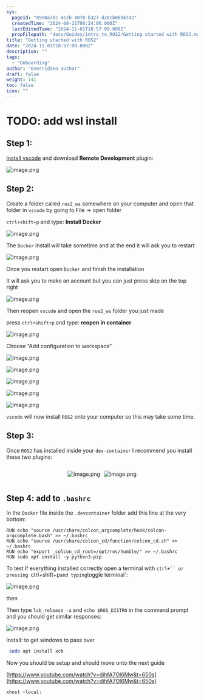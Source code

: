```yaml
---
sys:
  pageId: "89e0a78c-4e2b-4070-b327-d28cb0694742"
  createdTime: "2024-08-21T00:24:00.000Z"
  lastEditedTime: "2024-11-01T18:57:00.000Z"
  propFilepath: "docs/Guides/intro_to_ROS2/Getting started with ROS2.md"
title: "Getting started with ROS2"
date: "2024-11-01T18:57:00.000Z"
description: ""
tags:
  - "Onboarding"
author: "Overridden author"
draft: false
weight: 141
toc: false
icon: ""
---
```


# TODO: add wsl install

## Step 1:

[Install vscode](https://code.visualstudio.com/download) and download **Remote Development** plugin:

![image.png](https://prod-files-secure.s3.us-west-2.amazonaws.com/d518164a-d88e-44d1-a4ee-3adb3bd8bce0/efb52993-1881-4a40-b95e-6f020334f022/image.png?X-Amz-Algorithm=AWS4-HMAC-SHA256&X-Amz-Content-Sha256=UNSIGNED-PAYLOAD&X-Amz-Credential=ASIAZI2LB466V4YWSBPF%2F20250503%2Fus-west-2%2Fs3%2Faws4_request&X-Amz-Date=20250503T121338Z&X-Amz-Expires=3600&X-Amz-Security-Token=IQoJb3JpZ2luX2VjEFMaCXVzLXdlc3QtMiJGMEQCIG%2B%2BhVIt3ntI9AbH7Se7yIQCuYZpBvvfxnImCKfujp81AiAozxLdns%2F7E004TRnm8iQKANdl9BMeoPhd%2BT3kh9NMJiqIBAjs%2F%2F%2F%2F%2F%2F%2F%2F%2F%2F8BEAAaDDYzNzQyMzE4MzgwNSIMShAvUFdJmFZoopygKtwDOLKPecAykpr1n8QY0xW%2B1gA7yNdN0SmQGvJCBioi1F9DHafOVC%2B7cQyyfEJb1zFL3AGbROkvONsqW7%2BdDThJDBgKOMn%2FBmSgFHL0fdLVMTlbzCPVB2pAO4%2Ffz1GQXLfAP0SGyAMSKssSnycdtjMNcgIIYWvrw9XjhrGTj7btTbHTRSWyxDXWch1eQDA%2BbqM490tbR8KYAhdCi3Ty%2BLYkZd5Yr5g%2F62xo8x6f%2F3cCvztolQWo6yIO%2BrQADGG8uL6rEoVvEcQtud60zyFkg83pmD2mQ672W5B34Ihu2QympEcaOYNjpXFVaCw4xDiD0T0UdQyCxkTb7dd4ym3t5ILjRbBBBRQnVUB5%2B13w7Q1Hm2%2B6MT6Q1M2fJ0WgZ6rAHAZHNaeUV1ETAQOUYt8eUy3usNr9RntwPvlnPf83fLJLa2iXtQH9cCKsTfRDS3RlznNhrcZMpsU%2FL6gggfFMey4wBeFgUkB3QFx1%2BtsdlPnTX%2BYFjIylzIFxDivll95NiZk%2BUbH73r92ldBdNEy%2FdsOJAyn4Wzy1XWGgE7tfZIvGwhBeKgvKL69b5xLI%2FA3jtGLs2HK4S5Nm2pmiTBfSxdJpWy%2BOPhR7b7eC%2FLOV1teXL7usMUE6QxAbrBvh1Vww597XwAY6pgE1%2BOHthxiZb7iRhdIQ%2FyG6v%2Bg3PXjrV1Xb0jf5iNI7u3HgVsTKZ%2FgSqhwcRBHj%2B%2BOAQFKjCZnBP1X%2FLWXMWE0GF61kBsuTvh7V%2F%2F9DuV8f%2FKqQ7P1SLeq%2BnygLdldDKTBm%2FOYar9EwIPo9suRxR73sYXrAV2OI0G2yIMBUA2Iz8%2FbOyOglgBXjnLc76ihUcy%2FhYGOvZRk2wd94JgugoYIZOHKxcUhZ&X-Amz-Signature=eddb7c0cd406eee7cb87f62ee162055edd6d31c37f303f5c787da3dc572389fe&X-Amz-SignedHeaders=host&x-id=GetObject)

## Step 2:

Create a folder called `ros2_ws` somewhere on your computer and open that folder in `vscode` by going to File → open folder 

`ctrl+shift+p` and type: **Install Docker**

![image.png](https://prod-files-secure.s3.us-west-2.amazonaws.com/d518164a-d88e-44d1-a4ee-3adb3bd8bce0/2269dc0e-1cd5-47ff-bceb-c04ad9b2eab0/image.png?X-Amz-Algorithm=AWS4-HMAC-SHA256&X-Amz-Content-Sha256=UNSIGNED-PAYLOAD&X-Amz-Credential=ASIAZI2LB466V4YWSBPF%2F20250503%2Fus-west-2%2Fs3%2Faws4_request&X-Amz-Date=20250503T121338Z&X-Amz-Expires=3600&X-Amz-Security-Token=IQoJb3JpZ2luX2VjEFMaCXVzLXdlc3QtMiJGMEQCIG%2B%2BhVIt3ntI9AbH7Se7yIQCuYZpBvvfxnImCKfujp81AiAozxLdns%2F7E004TRnm8iQKANdl9BMeoPhd%2BT3kh9NMJiqIBAjs%2F%2F%2F%2F%2F%2F%2F%2F%2F%2F8BEAAaDDYzNzQyMzE4MzgwNSIMShAvUFdJmFZoopygKtwDOLKPecAykpr1n8QY0xW%2B1gA7yNdN0SmQGvJCBioi1F9DHafOVC%2B7cQyyfEJb1zFL3AGbROkvONsqW7%2BdDThJDBgKOMn%2FBmSgFHL0fdLVMTlbzCPVB2pAO4%2Ffz1GQXLfAP0SGyAMSKssSnycdtjMNcgIIYWvrw9XjhrGTj7btTbHTRSWyxDXWch1eQDA%2BbqM490tbR8KYAhdCi3Ty%2BLYkZd5Yr5g%2F62xo8x6f%2F3cCvztolQWo6yIO%2BrQADGG8uL6rEoVvEcQtud60zyFkg83pmD2mQ672W5B34Ihu2QympEcaOYNjpXFVaCw4xDiD0T0UdQyCxkTb7dd4ym3t5ILjRbBBBRQnVUB5%2B13w7Q1Hm2%2B6MT6Q1M2fJ0WgZ6rAHAZHNaeUV1ETAQOUYt8eUy3usNr9RntwPvlnPf83fLJLa2iXtQH9cCKsTfRDS3RlznNhrcZMpsU%2FL6gggfFMey4wBeFgUkB3QFx1%2BtsdlPnTX%2BYFjIylzIFxDivll95NiZk%2BUbH73r92ldBdNEy%2FdsOJAyn4Wzy1XWGgE7tfZIvGwhBeKgvKL69b5xLI%2FA3jtGLs2HK4S5Nm2pmiTBfSxdJpWy%2BOPhR7b7eC%2FLOV1teXL7usMUE6QxAbrBvh1Vww597XwAY6pgE1%2BOHthxiZb7iRhdIQ%2FyG6v%2Bg3PXjrV1Xb0jf5iNI7u3HgVsTKZ%2FgSqhwcRBHj%2B%2BOAQFKjCZnBP1X%2FLWXMWE0GF61kBsuTvh7V%2F%2F9DuV8f%2FKqQ7P1SLeq%2BnygLdldDKTBm%2FOYar9EwIPo9suRxR73sYXrAV2OI0G2yIMBUA2Iz8%2FbOyOglgBXjnLc76ihUcy%2FhYGOvZRk2wd94JgugoYIZOHKxcUhZ&X-Amz-Signature=3301eb92a93f4a0529ae1edf23c1fb515dcfb2a991e923992782c35d942228d4&X-Amz-SignedHeaders=host&x-id=GetObject)

The `Docker` install will take sometime and at the end it will ask you to restart

![image.png](https://prod-files-secure.s3.us-west-2.amazonaws.com/d518164a-d88e-44d1-a4ee-3adb3bd8bce0/ed233f78-be33-4b1f-b89c-9c346c0e961e/image.png?X-Amz-Algorithm=AWS4-HMAC-SHA256&X-Amz-Content-Sha256=UNSIGNED-PAYLOAD&X-Amz-Credential=ASIAZI2LB466V4YWSBPF%2F20250503%2Fus-west-2%2Fs3%2Faws4_request&X-Amz-Date=20250503T121338Z&X-Amz-Expires=3600&X-Amz-Security-Token=IQoJb3JpZ2luX2VjEFMaCXVzLXdlc3QtMiJGMEQCIG%2B%2BhVIt3ntI9AbH7Se7yIQCuYZpBvvfxnImCKfujp81AiAozxLdns%2F7E004TRnm8iQKANdl9BMeoPhd%2BT3kh9NMJiqIBAjs%2F%2F%2F%2F%2F%2F%2F%2F%2F%2F8BEAAaDDYzNzQyMzE4MzgwNSIMShAvUFdJmFZoopygKtwDOLKPecAykpr1n8QY0xW%2B1gA7yNdN0SmQGvJCBioi1F9DHafOVC%2B7cQyyfEJb1zFL3AGbROkvONsqW7%2BdDThJDBgKOMn%2FBmSgFHL0fdLVMTlbzCPVB2pAO4%2Ffz1GQXLfAP0SGyAMSKssSnycdtjMNcgIIYWvrw9XjhrGTj7btTbHTRSWyxDXWch1eQDA%2BbqM490tbR8KYAhdCi3Ty%2BLYkZd5Yr5g%2F62xo8x6f%2F3cCvztolQWo6yIO%2BrQADGG8uL6rEoVvEcQtud60zyFkg83pmD2mQ672W5B34Ihu2QympEcaOYNjpXFVaCw4xDiD0T0UdQyCxkTb7dd4ym3t5ILjRbBBBRQnVUB5%2B13w7Q1Hm2%2B6MT6Q1M2fJ0WgZ6rAHAZHNaeUV1ETAQOUYt8eUy3usNr9RntwPvlnPf83fLJLa2iXtQH9cCKsTfRDS3RlznNhrcZMpsU%2FL6gggfFMey4wBeFgUkB3QFx1%2BtsdlPnTX%2BYFjIylzIFxDivll95NiZk%2BUbH73r92ldBdNEy%2FdsOJAyn4Wzy1XWGgE7tfZIvGwhBeKgvKL69b5xLI%2FA3jtGLs2HK4S5Nm2pmiTBfSxdJpWy%2BOPhR7b7eC%2FLOV1teXL7usMUE6QxAbrBvh1Vww597XwAY6pgE1%2BOHthxiZb7iRhdIQ%2FyG6v%2Bg3PXjrV1Xb0jf5iNI7u3HgVsTKZ%2FgSqhwcRBHj%2B%2BOAQFKjCZnBP1X%2FLWXMWE0GF61kBsuTvh7V%2F%2F9DuV8f%2FKqQ7P1SLeq%2BnygLdldDKTBm%2FOYar9EwIPo9suRxR73sYXrAV2OI0G2yIMBUA2Iz8%2FbOyOglgBXjnLc76ihUcy%2FhYGOvZRk2wd94JgugoYIZOHKxcUhZ&X-Amz-Signature=15e245a0f66499818a919044bd6fa3a16404e6fc88445ddfbd871614b2659332&X-Amz-SignedHeaders=host&x-id=GetObject)

Once you restart open `Docker` and finish the installation

It will ask you to make an account but you can just press skip on the top right

![image.png](https://prod-files-secure.s3.us-west-2.amazonaws.com/d518164a-d88e-44d1-a4ee-3adb3bd8bce0/21010ad9-1659-4fd9-9f59-9932a09b2a3d/image.png?X-Amz-Algorithm=AWS4-HMAC-SHA256&X-Amz-Content-Sha256=UNSIGNED-PAYLOAD&X-Amz-Credential=ASIAZI2LB466V4YWSBPF%2F20250503%2Fus-west-2%2Fs3%2Faws4_request&X-Amz-Date=20250503T121338Z&X-Amz-Expires=3600&X-Amz-Security-Token=IQoJb3JpZ2luX2VjEFMaCXVzLXdlc3QtMiJGMEQCIG%2B%2BhVIt3ntI9AbH7Se7yIQCuYZpBvvfxnImCKfujp81AiAozxLdns%2F7E004TRnm8iQKANdl9BMeoPhd%2BT3kh9NMJiqIBAjs%2F%2F%2F%2F%2F%2F%2F%2F%2F%2F8BEAAaDDYzNzQyMzE4MzgwNSIMShAvUFdJmFZoopygKtwDOLKPecAykpr1n8QY0xW%2B1gA7yNdN0SmQGvJCBioi1F9DHafOVC%2B7cQyyfEJb1zFL3AGbROkvONsqW7%2BdDThJDBgKOMn%2FBmSgFHL0fdLVMTlbzCPVB2pAO4%2Ffz1GQXLfAP0SGyAMSKssSnycdtjMNcgIIYWvrw9XjhrGTj7btTbHTRSWyxDXWch1eQDA%2BbqM490tbR8KYAhdCi3Ty%2BLYkZd5Yr5g%2F62xo8x6f%2F3cCvztolQWo6yIO%2BrQADGG8uL6rEoVvEcQtud60zyFkg83pmD2mQ672W5B34Ihu2QympEcaOYNjpXFVaCw4xDiD0T0UdQyCxkTb7dd4ym3t5ILjRbBBBRQnVUB5%2B13w7Q1Hm2%2B6MT6Q1M2fJ0WgZ6rAHAZHNaeUV1ETAQOUYt8eUy3usNr9RntwPvlnPf83fLJLa2iXtQH9cCKsTfRDS3RlznNhrcZMpsU%2FL6gggfFMey4wBeFgUkB3QFx1%2BtsdlPnTX%2BYFjIylzIFxDivll95NiZk%2BUbH73r92ldBdNEy%2FdsOJAyn4Wzy1XWGgE7tfZIvGwhBeKgvKL69b5xLI%2FA3jtGLs2HK4S5Nm2pmiTBfSxdJpWy%2BOPhR7b7eC%2FLOV1teXL7usMUE6QxAbrBvh1Vww597XwAY6pgE1%2BOHthxiZb7iRhdIQ%2FyG6v%2Bg3PXjrV1Xb0jf5iNI7u3HgVsTKZ%2FgSqhwcRBHj%2B%2BOAQFKjCZnBP1X%2FLWXMWE0GF61kBsuTvh7V%2F%2F9DuV8f%2FKqQ7P1SLeq%2BnygLdldDKTBm%2FOYar9EwIPo9suRxR73sYXrAV2OI0G2yIMBUA2Iz8%2FbOyOglgBXjnLc76ihUcy%2FhYGOvZRk2wd94JgugoYIZOHKxcUhZ&X-Amz-Signature=51f87e63e10791455da881a5d9d36c777655c3a9ceef6d4721114d9e75a6ea1f&X-Amz-SignedHeaders=host&x-id=GetObject)

Then reopen `vscode` and open the `ros2_ws` folder you just made

press `ctrl+shift+p` and type: **reopen in container**

![image.png](https://prod-files-secure.s3.us-west-2.amazonaws.com/d518164a-d88e-44d1-a4ee-3adb3bd8bce0/4e93b8c2-41ad-488c-8095-c74205196118/image.png?X-Amz-Algorithm=AWS4-HMAC-SHA256&X-Amz-Content-Sha256=UNSIGNED-PAYLOAD&X-Amz-Credential=ASIAZI2LB466V4YWSBPF%2F20250503%2Fus-west-2%2Fs3%2Faws4_request&X-Amz-Date=20250503T121338Z&X-Amz-Expires=3600&X-Amz-Security-Token=IQoJb3JpZ2luX2VjEFMaCXVzLXdlc3QtMiJGMEQCIG%2B%2BhVIt3ntI9AbH7Se7yIQCuYZpBvvfxnImCKfujp81AiAozxLdns%2F7E004TRnm8iQKANdl9BMeoPhd%2BT3kh9NMJiqIBAjs%2F%2F%2F%2F%2F%2F%2F%2F%2F%2F8BEAAaDDYzNzQyMzE4MzgwNSIMShAvUFdJmFZoopygKtwDOLKPecAykpr1n8QY0xW%2B1gA7yNdN0SmQGvJCBioi1F9DHafOVC%2B7cQyyfEJb1zFL3AGbROkvONsqW7%2BdDThJDBgKOMn%2FBmSgFHL0fdLVMTlbzCPVB2pAO4%2Ffz1GQXLfAP0SGyAMSKssSnycdtjMNcgIIYWvrw9XjhrGTj7btTbHTRSWyxDXWch1eQDA%2BbqM490tbR8KYAhdCi3Ty%2BLYkZd5Yr5g%2F62xo8x6f%2F3cCvztolQWo6yIO%2BrQADGG8uL6rEoVvEcQtud60zyFkg83pmD2mQ672W5B34Ihu2QympEcaOYNjpXFVaCw4xDiD0T0UdQyCxkTb7dd4ym3t5ILjRbBBBRQnVUB5%2B13w7Q1Hm2%2B6MT6Q1M2fJ0WgZ6rAHAZHNaeUV1ETAQOUYt8eUy3usNr9RntwPvlnPf83fLJLa2iXtQH9cCKsTfRDS3RlznNhrcZMpsU%2FL6gggfFMey4wBeFgUkB3QFx1%2BtsdlPnTX%2BYFjIylzIFxDivll95NiZk%2BUbH73r92ldBdNEy%2FdsOJAyn4Wzy1XWGgE7tfZIvGwhBeKgvKL69b5xLI%2FA3jtGLs2HK4S5Nm2pmiTBfSxdJpWy%2BOPhR7b7eC%2FLOV1teXL7usMUE6QxAbrBvh1Vww597XwAY6pgE1%2BOHthxiZb7iRhdIQ%2FyG6v%2Bg3PXjrV1Xb0jf5iNI7u3HgVsTKZ%2FgSqhwcRBHj%2B%2BOAQFKjCZnBP1X%2FLWXMWE0GF61kBsuTvh7V%2F%2F9DuV8f%2FKqQ7P1SLeq%2BnygLdldDKTBm%2FOYar9EwIPo9suRxR73sYXrAV2OI0G2yIMBUA2Iz8%2FbOyOglgBXjnLc76ihUcy%2FhYGOvZRk2wd94JgugoYIZOHKxcUhZ&X-Amz-Signature=0906915faca0b55180c0626b32d6ec0bbb5b39c84c430d1443256ccac4019627&X-Amz-SignedHeaders=host&x-id=GetObject)

Choose “Add configuration to workspace”

![image.png](https://prod-files-secure.s3.us-west-2.amazonaws.com/d518164a-d88e-44d1-a4ee-3adb3bd8bce0/9560b282-5060-4989-ba37-97e7b2c22476/image.png?X-Amz-Algorithm=AWS4-HMAC-SHA256&X-Amz-Content-Sha256=UNSIGNED-PAYLOAD&X-Amz-Credential=ASIAZI2LB466V4YWSBPF%2F20250503%2Fus-west-2%2Fs3%2Faws4_request&X-Amz-Date=20250503T121338Z&X-Amz-Expires=3600&X-Amz-Security-Token=IQoJb3JpZ2luX2VjEFMaCXVzLXdlc3QtMiJGMEQCIG%2B%2BhVIt3ntI9AbH7Se7yIQCuYZpBvvfxnImCKfujp81AiAozxLdns%2F7E004TRnm8iQKANdl9BMeoPhd%2BT3kh9NMJiqIBAjs%2F%2F%2F%2F%2F%2F%2F%2F%2F%2F8BEAAaDDYzNzQyMzE4MzgwNSIMShAvUFdJmFZoopygKtwDOLKPecAykpr1n8QY0xW%2B1gA7yNdN0SmQGvJCBioi1F9DHafOVC%2B7cQyyfEJb1zFL3AGbROkvONsqW7%2BdDThJDBgKOMn%2FBmSgFHL0fdLVMTlbzCPVB2pAO4%2Ffz1GQXLfAP0SGyAMSKssSnycdtjMNcgIIYWvrw9XjhrGTj7btTbHTRSWyxDXWch1eQDA%2BbqM490tbR8KYAhdCi3Ty%2BLYkZd5Yr5g%2F62xo8x6f%2F3cCvztolQWo6yIO%2BrQADGG8uL6rEoVvEcQtud60zyFkg83pmD2mQ672W5B34Ihu2QympEcaOYNjpXFVaCw4xDiD0T0UdQyCxkTb7dd4ym3t5ILjRbBBBRQnVUB5%2B13w7Q1Hm2%2B6MT6Q1M2fJ0WgZ6rAHAZHNaeUV1ETAQOUYt8eUy3usNr9RntwPvlnPf83fLJLa2iXtQH9cCKsTfRDS3RlznNhrcZMpsU%2FL6gggfFMey4wBeFgUkB3QFx1%2BtsdlPnTX%2BYFjIylzIFxDivll95NiZk%2BUbH73r92ldBdNEy%2FdsOJAyn4Wzy1XWGgE7tfZIvGwhBeKgvKL69b5xLI%2FA3jtGLs2HK4S5Nm2pmiTBfSxdJpWy%2BOPhR7b7eC%2FLOV1teXL7usMUE6QxAbrBvh1Vww597XwAY6pgE1%2BOHthxiZb7iRhdIQ%2FyG6v%2Bg3PXjrV1Xb0jf5iNI7u3HgVsTKZ%2FgSqhwcRBHj%2B%2BOAQFKjCZnBP1X%2FLWXMWE0GF61kBsuTvh7V%2F%2F9DuV8f%2FKqQ7P1SLeq%2BnygLdldDKTBm%2FOYar9EwIPo9suRxR73sYXrAV2OI0G2yIMBUA2Iz8%2FbOyOglgBXjnLc76ihUcy%2FhYGOvZRk2wd94JgugoYIZOHKxcUhZ&X-Amz-Signature=f41ee494868a49fce11a43be86198cb002cc148535251dd43f05a6f53b0b9c02&X-Amz-SignedHeaders=host&x-id=GetObject)

![image.png](https://prod-files-secure.s3.us-west-2.amazonaws.com/d518164a-d88e-44d1-a4ee-3adb3bd8bce0/2ee63f81-886b-48e8-a553-dc6e5eac99e4/image.png?X-Amz-Algorithm=AWS4-HMAC-SHA256&X-Amz-Content-Sha256=UNSIGNED-PAYLOAD&X-Amz-Credential=ASIAZI2LB466V4YWSBPF%2F20250503%2Fus-west-2%2Fs3%2Faws4_request&X-Amz-Date=20250503T121338Z&X-Amz-Expires=3600&X-Amz-Security-Token=IQoJb3JpZ2luX2VjEFMaCXVzLXdlc3QtMiJGMEQCIG%2B%2BhVIt3ntI9AbH7Se7yIQCuYZpBvvfxnImCKfujp81AiAozxLdns%2F7E004TRnm8iQKANdl9BMeoPhd%2BT3kh9NMJiqIBAjs%2F%2F%2F%2F%2F%2F%2F%2F%2F%2F8BEAAaDDYzNzQyMzE4MzgwNSIMShAvUFdJmFZoopygKtwDOLKPecAykpr1n8QY0xW%2B1gA7yNdN0SmQGvJCBioi1F9DHafOVC%2B7cQyyfEJb1zFL3AGbROkvONsqW7%2BdDThJDBgKOMn%2FBmSgFHL0fdLVMTlbzCPVB2pAO4%2Ffz1GQXLfAP0SGyAMSKssSnycdtjMNcgIIYWvrw9XjhrGTj7btTbHTRSWyxDXWch1eQDA%2BbqM490tbR8KYAhdCi3Ty%2BLYkZd5Yr5g%2F62xo8x6f%2F3cCvztolQWo6yIO%2BrQADGG8uL6rEoVvEcQtud60zyFkg83pmD2mQ672W5B34Ihu2QympEcaOYNjpXFVaCw4xDiD0T0UdQyCxkTb7dd4ym3t5ILjRbBBBRQnVUB5%2B13w7Q1Hm2%2B6MT6Q1M2fJ0WgZ6rAHAZHNaeUV1ETAQOUYt8eUy3usNr9RntwPvlnPf83fLJLa2iXtQH9cCKsTfRDS3RlznNhrcZMpsU%2FL6gggfFMey4wBeFgUkB3QFx1%2BtsdlPnTX%2BYFjIylzIFxDivll95NiZk%2BUbH73r92ldBdNEy%2FdsOJAyn4Wzy1XWGgE7tfZIvGwhBeKgvKL69b5xLI%2FA3jtGLs2HK4S5Nm2pmiTBfSxdJpWy%2BOPhR7b7eC%2FLOV1teXL7usMUE6QxAbrBvh1Vww597XwAY6pgE1%2BOHthxiZb7iRhdIQ%2FyG6v%2Bg3PXjrV1Xb0jf5iNI7u3HgVsTKZ%2FgSqhwcRBHj%2B%2BOAQFKjCZnBP1X%2FLWXMWE0GF61kBsuTvh7V%2F%2F9DuV8f%2FKqQ7P1SLeq%2BnygLdldDKTBm%2FOYar9EwIPo9suRxR73sYXrAV2OI0G2yIMBUA2Iz8%2FbOyOglgBXjnLc76ihUcy%2FhYGOvZRk2wd94JgugoYIZOHKxcUhZ&X-Amz-Signature=c5ddfc8457878bdf24f201f2536f737fdd594753130a50be63e964344ee0b019&X-Amz-SignedHeaders=host&x-id=GetObject)

![image.png](https://prod-files-secure.s3.us-west-2.amazonaws.com/d518164a-d88e-44d1-a4ee-3adb3bd8bce0/ae1580b2-b048-407e-aed9-b584224a7a04/image.png?X-Amz-Algorithm=AWS4-HMAC-SHA256&X-Amz-Content-Sha256=UNSIGNED-PAYLOAD&X-Amz-Credential=ASIAZI2LB466V4YWSBPF%2F20250503%2Fus-west-2%2Fs3%2Faws4_request&X-Amz-Date=20250503T121338Z&X-Amz-Expires=3600&X-Amz-Security-Token=IQoJb3JpZ2luX2VjEFMaCXVzLXdlc3QtMiJGMEQCIG%2B%2BhVIt3ntI9AbH7Se7yIQCuYZpBvvfxnImCKfujp81AiAozxLdns%2F7E004TRnm8iQKANdl9BMeoPhd%2BT3kh9NMJiqIBAjs%2F%2F%2F%2F%2F%2F%2F%2F%2F%2F8BEAAaDDYzNzQyMzE4MzgwNSIMShAvUFdJmFZoopygKtwDOLKPecAykpr1n8QY0xW%2B1gA7yNdN0SmQGvJCBioi1F9DHafOVC%2B7cQyyfEJb1zFL3AGbROkvONsqW7%2BdDThJDBgKOMn%2FBmSgFHL0fdLVMTlbzCPVB2pAO4%2Ffz1GQXLfAP0SGyAMSKssSnycdtjMNcgIIYWvrw9XjhrGTj7btTbHTRSWyxDXWch1eQDA%2BbqM490tbR8KYAhdCi3Ty%2BLYkZd5Yr5g%2F62xo8x6f%2F3cCvztolQWo6yIO%2BrQADGG8uL6rEoVvEcQtud60zyFkg83pmD2mQ672W5B34Ihu2QympEcaOYNjpXFVaCw4xDiD0T0UdQyCxkTb7dd4ym3t5ILjRbBBBRQnVUB5%2B13w7Q1Hm2%2B6MT6Q1M2fJ0WgZ6rAHAZHNaeUV1ETAQOUYt8eUy3usNr9RntwPvlnPf83fLJLa2iXtQH9cCKsTfRDS3RlznNhrcZMpsU%2FL6gggfFMey4wBeFgUkB3QFx1%2BtsdlPnTX%2BYFjIylzIFxDivll95NiZk%2BUbH73r92ldBdNEy%2FdsOJAyn4Wzy1XWGgE7tfZIvGwhBeKgvKL69b5xLI%2FA3jtGLs2HK4S5Nm2pmiTBfSxdJpWy%2BOPhR7b7eC%2FLOV1teXL7usMUE6QxAbrBvh1Vww597XwAY6pgE1%2BOHthxiZb7iRhdIQ%2FyG6v%2Bg3PXjrV1Xb0jf5iNI7u3HgVsTKZ%2FgSqhwcRBHj%2B%2BOAQFKjCZnBP1X%2FLWXMWE0GF61kBsuTvh7V%2F%2F9DuV8f%2FKqQ7P1SLeq%2BnygLdldDKTBm%2FOYar9EwIPo9suRxR73sYXrAV2OI0G2yIMBUA2Iz8%2FbOyOglgBXjnLc76ihUcy%2FhYGOvZRk2wd94JgugoYIZOHKxcUhZ&X-Amz-Signature=38bd1b36d482239c6fca0c09b68372baa4241726ce135c7002bafdfe1292c714&X-Amz-SignedHeaders=host&x-id=GetObject)

![image.png](https://prod-files-secure.s3.us-west-2.amazonaws.com/d518164a-d88e-44d1-a4ee-3adb3bd8bce0/53255b28-f75e-430f-b9e3-c0ac8577e42b/image.png?X-Amz-Algorithm=AWS4-HMAC-SHA256&X-Amz-Content-Sha256=UNSIGNED-PAYLOAD&X-Amz-Credential=ASIAZI2LB466V4YWSBPF%2F20250503%2Fus-west-2%2Fs3%2Faws4_request&X-Amz-Date=20250503T121338Z&X-Amz-Expires=3600&X-Amz-Security-Token=IQoJb3JpZ2luX2VjEFMaCXVzLXdlc3QtMiJGMEQCIG%2B%2BhVIt3ntI9AbH7Se7yIQCuYZpBvvfxnImCKfujp81AiAozxLdns%2F7E004TRnm8iQKANdl9BMeoPhd%2BT3kh9NMJiqIBAjs%2F%2F%2F%2F%2F%2F%2F%2F%2F%2F8BEAAaDDYzNzQyMzE4MzgwNSIMShAvUFdJmFZoopygKtwDOLKPecAykpr1n8QY0xW%2B1gA7yNdN0SmQGvJCBioi1F9DHafOVC%2B7cQyyfEJb1zFL3AGbROkvONsqW7%2BdDThJDBgKOMn%2FBmSgFHL0fdLVMTlbzCPVB2pAO4%2Ffz1GQXLfAP0SGyAMSKssSnycdtjMNcgIIYWvrw9XjhrGTj7btTbHTRSWyxDXWch1eQDA%2BbqM490tbR8KYAhdCi3Ty%2BLYkZd5Yr5g%2F62xo8x6f%2F3cCvztolQWo6yIO%2BrQADGG8uL6rEoVvEcQtud60zyFkg83pmD2mQ672W5B34Ihu2QympEcaOYNjpXFVaCw4xDiD0T0UdQyCxkTb7dd4ym3t5ILjRbBBBRQnVUB5%2B13w7Q1Hm2%2B6MT6Q1M2fJ0WgZ6rAHAZHNaeUV1ETAQOUYt8eUy3usNr9RntwPvlnPf83fLJLa2iXtQH9cCKsTfRDS3RlznNhrcZMpsU%2FL6gggfFMey4wBeFgUkB3QFx1%2BtsdlPnTX%2BYFjIylzIFxDivll95NiZk%2BUbH73r92ldBdNEy%2FdsOJAyn4Wzy1XWGgE7tfZIvGwhBeKgvKL69b5xLI%2FA3jtGLs2HK4S5Nm2pmiTBfSxdJpWy%2BOPhR7b7eC%2FLOV1teXL7usMUE6QxAbrBvh1Vww597XwAY6pgE1%2BOHthxiZb7iRhdIQ%2FyG6v%2Bg3PXjrV1Xb0jf5iNI7u3HgVsTKZ%2FgSqhwcRBHj%2B%2BOAQFKjCZnBP1X%2FLWXMWE0GF61kBsuTvh7V%2F%2F9DuV8f%2FKqQ7P1SLeq%2BnygLdldDKTBm%2FOYar9EwIPo9suRxR73sYXrAV2OI0G2yIMBUA2Iz8%2FbOyOglgBXjnLc76ihUcy%2FhYGOvZRk2wd94JgugoYIZOHKxcUhZ&X-Amz-Signature=edfaa87fc2a9fbfbda5b598bd91f4027336715077e58c9efa701f15e88271947&X-Amz-SignedHeaders=host&x-id=GetObject)

![image.png](https://prod-files-secure.s3.us-west-2.amazonaws.com/d518164a-d88e-44d1-a4ee-3adb3bd8bce0/7c562767-5af9-4ffb-97d1-327bcdf4ee00/image.png?X-Amz-Algorithm=AWS4-HMAC-SHA256&X-Amz-Content-Sha256=UNSIGNED-PAYLOAD&X-Amz-Credential=ASIAZI2LB466V4YWSBPF%2F20250503%2Fus-west-2%2Fs3%2Faws4_request&X-Amz-Date=20250503T121338Z&X-Amz-Expires=3600&X-Amz-Security-Token=IQoJb3JpZ2luX2VjEFMaCXVzLXdlc3QtMiJGMEQCIG%2B%2BhVIt3ntI9AbH7Se7yIQCuYZpBvvfxnImCKfujp81AiAozxLdns%2F7E004TRnm8iQKANdl9BMeoPhd%2BT3kh9NMJiqIBAjs%2F%2F%2F%2F%2F%2F%2F%2F%2F%2F8BEAAaDDYzNzQyMzE4MzgwNSIMShAvUFdJmFZoopygKtwDOLKPecAykpr1n8QY0xW%2B1gA7yNdN0SmQGvJCBioi1F9DHafOVC%2B7cQyyfEJb1zFL3AGbROkvONsqW7%2BdDThJDBgKOMn%2FBmSgFHL0fdLVMTlbzCPVB2pAO4%2Ffz1GQXLfAP0SGyAMSKssSnycdtjMNcgIIYWvrw9XjhrGTj7btTbHTRSWyxDXWch1eQDA%2BbqM490tbR8KYAhdCi3Ty%2BLYkZd5Yr5g%2F62xo8x6f%2F3cCvztolQWo6yIO%2BrQADGG8uL6rEoVvEcQtud60zyFkg83pmD2mQ672W5B34Ihu2QympEcaOYNjpXFVaCw4xDiD0T0UdQyCxkTb7dd4ym3t5ILjRbBBBRQnVUB5%2B13w7Q1Hm2%2B6MT6Q1M2fJ0WgZ6rAHAZHNaeUV1ETAQOUYt8eUy3usNr9RntwPvlnPf83fLJLa2iXtQH9cCKsTfRDS3RlznNhrcZMpsU%2FL6gggfFMey4wBeFgUkB3QFx1%2BtsdlPnTX%2BYFjIylzIFxDivll95NiZk%2BUbH73r92ldBdNEy%2FdsOJAyn4Wzy1XWGgE7tfZIvGwhBeKgvKL69b5xLI%2FA3jtGLs2HK4S5Nm2pmiTBfSxdJpWy%2BOPhR7b7eC%2FLOV1teXL7usMUE6QxAbrBvh1Vww597XwAY6pgE1%2BOHthxiZb7iRhdIQ%2FyG6v%2Bg3PXjrV1Xb0jf5iNI7u3HgVsTKZ%2FgSqhwcRBHj%2B%2BOAQFKjCZnBP1X%2FLWXMWE0GF61kBsuTvh7V%2F%2F9DuV8f%2FKqQ7P1SLeq%2BnygLdldDKTBm%2FOYar9EwIPo9suRxR73sYXrAV2OI0G2yIMBUA2Iz8%2FbOyOglgBXjnLc76ihUcy%2FhYGOvZRk2wd94JgugoYIZOHKxcUhZ&X-Amz-Signature=2d07225908f9cfa40bb77bb43e55429ff9c5877baab6c1b9b10dcae61b118aa8&X-Amz-SignedHeaders=host&x-id=GetObject)

`vscode` will now install `ROS2` onto your computer so this may take some time.

## Step 3:

Once `ROS2` has installed inside your `dev-container` I recommend you install these two plugins:

<div style="display: flex;flex-direction: row; column-gap:10px; max-width: 630px;justify-content: center;">
<div>

![image.png](https://prod-files-secure.s3.us-west-2.amazonaws.com/d518164a-d88e-44d1-a4ee-3adb3bd8bce0/3fc3d550-5a54-4ba1-ba6b-faa01cdb7369/image.png?X-Amz-Algorithm=AWS4-HMAC-SHA256&X-Amz-Content-Sha256=UNSIGNED-PAYLOAD&X-Amz-Credential=ASIAZI2LB46662NRK64S%2F20250503%2Fus-west-2%2Fs3%2Faws4_request&X-Amz-Date=20250503T121340Z&X-Amz-Expires=3600&X-Amz-Security-Token=IQoJb3JpZ2luX2VjEFMaCXVzLXdlc3QtMiJGMEQCIE%2F4y0oPgZP%2BOFgAoHM26WpChxku%2Fe9%2FjyOYOGyG3jPgAiAq%2Bi5%2BMP5%2FrgWglWy7I%2FXtEDKO0SHCtmxw3KC7XLFwRiqIBAjs%2F%2F%2F%2F%2F%2F%2F%2F%2F%2F8BEAAaDDYzNzQyMzE4MzgwNSIMejrGi0ZrbG9n%2FDuRKtwDs5%2FkJ%2BAUdEfii13cjExhwluvGf6QD3y28GvQchKM%2FkY4zYLpWHX5ukBB9DFToe569Qe1VAqiwgdGKb4wNouIIxrWUDoInIUwG%2F05jYX1vi1Sjw6tkpTx5kH6lvGKP%2BQVNJNtp2y0pwjPDi6qX0Ooxmr1FCotON1WeCfHhdLxOC%2FbrSWKTcLNcvRatSYfglKZSGmDocz30QeChcEg1ERs%2BeP2TFqC%2B0CgaxTxKHErRM6Rkl%2FPt0OW10pB7ETqGISsOWbI6MyV1NfMgazdyy2vHQ1xKlQxCsXHxayo7ycENmEIXem4iAGZEy5ISA5l5XrjEEVPJ1I44j8OHK63qrS8a%2BHSeo6dtp6f1YHgm1Skbo9SEirPuslyiFvQiPdlcfzgXCON9ohKY8z%2FRPF7w%2FeWGeHUQkNOs1FBPsV5F%2FG3AmlPvZFiph59j%2FON%2BOAWMotbCL7owoVl%2BLtgXH95D1Br4NizqqrTlPA2hVu3hzsf1WEOG8ynYQx3IfeEIhIX5t45iSEnGILSaivjAdm5hN30OiDIBnk62zol37rfXOVbcbYo3%2F8rYBdoi81yYkumjUE8ywdgJaddYtaa5gWuhT9eInZD6sOl3uDteJ1Eh7LsBO63o6fpqPSIASEJ8%2Bww6N7XwAY6pgFBSBGkdCZ7j8b0kKpm2KADvC5pk8f4RXF3Jl8dV73fTqj4%2BbJRR5WaYs3wFIyb17gn%2FEmsCWnM19QGyZ63DLhRW1qeQkieOUGJrWmzACKKHySCQajy3P91HYCI6sSSZHTxRS6%2BlmJZk%2FvV6pV4Saw1ydQuMifnP9uw69HsRwPZuBfs4HpvfcIU5VCXXW3pMpWb43qGs7j1C9a1MsY7K9Ki10oBULzB&X-Amz-Signature=8bce3258883e6838e071d123a8aba5bda95c714166d890ba1feeef003318b36d&X-Amz-SignedHeaders=host&x-id=GetObject)

</div>
<div>

![image.png](https://prod-files-secure.s3.us-west-2.amazonaws.com/d518164a-d88e-44d1-a4ee-3adb3bd8bce0/d994cc66-13c2-4093-a5a3-f84cf4601a82/image.png?X-Amz-Algorithm=AWS4-HMAC-SHA256&X-Amz-Content-Sha256=UNSIGNED-PAYLOAD&X-Amz-Credential=ASIAZI2LB466WG53ADTD%2F20250503%2Fus-west-2%2Fs3%2Faws4_request&X-Amz-Date=20250503T121340Z&X-Amz-Expires=3600&X-Amz-Security-Token=IQoJb3JpZ2luX2VjEFMaCXVzLXdlc3QtMiJIMEYCIQDJRVGKIy3aF6Q%2F30FGSjS%2Br5PqB2iIO4SLrzhJGmaUAAIhAIzsgPz9V65oAQn8bQURhYEF5sFcmUYKEKV3ieH7%2F2KpKogECOz%2F%2F%2F%2F%2F%2F%2F%2F%2F%2FwEQABoMNjM3NDIzMTgzODA1IgzBtKymvPlm5LHmYgcq3ANKMJxijQCoNO%2BkytauMo50h%2Bl984kpeLeL%2B3H7FKHXqvCJ8rle6KuS7yzAKIjuGpIa7GzeklJCbM%2F0ERaB%2F%2FpLLHRyV6T1KvefiOgaptZLTJldJ%2FbNJlhZaNW1EtawX5ZE8UQtcehR0AmOVq0x9WYxY1%2Fe7R6pQjQvU7oE8epeCg7FM1%2F6YKrw6AJujJtQlsmCGvsEO4xuSYE36FA8J%2BkfbWaZaVZ1EmHo4nkFdNl5%2Bny5zN1yg1oW1m6DPFRYGtjWclLY1q7Sa4OqK%2FSCgjOVZiUpiIoGvY%2FvgLcTXtvTFUYNNmOWpCW1gkH31NCqsC%2FRZANy9cpVYLHRzsejUxDYg5WS%2FykceVlw%2FF4kdIkanHe5rdRyQJmO6P2VESwFl6oJ%2B4Omdoemn2h5m%2F6HHKz17l1HJaB8QewYomVWhidsoONL%2F%2Fo0SkZYu1%2FZLgrPdKCCF4jV5woMIItt6MWtheCPDDSnDhMaom8WJwLeWLFnw7THAY1B9J%2FHr8eRAAi2kvORTeI7D2oHjQPJPPde%2BZR5N4UJwODdQM5eRxC0aAMqhPFX5mnHj26oMktb0%2FONwNyeyMLfBMXSjXn34Gh4G5uHJe9IzdjL6qmCSIFcXR7dYSY0dCr7psC8BBgKnjDd3tfABjqkAV6wHEC8gbDRcx%2BtaVtx1OZn6yxVKHb0OioUJBuknOUvRL%2FBlAY8wuBTEJcUH%2FTKP5qTs7D1PHjnpTNMIiaiE7OUjjiVL%2Fe7Jp923YSdmCVqNvX9O3n6z%2Bc61Gjtuq%2F3hEDu1bWl6sxt4nyL1s9WdNh9sgpOgezoGXg2Ub25WK%2Bv%2FbpSos%2F2Ev0poruvmyKHg4gsfNwaTrRvG5rK626EzFIRR61P&X-Amz-Signature=98fe3d3e9ee231c7d95201ae78298df94865117c94f012ebe6235b23120b240b&X-Amz-SignedHeaders=host&x-id=GetObject)

</div>
</div>

## Step 4: add to `.bashrc`

In the `Docker` file inside the `.devcontainer` folder add this line at the very bottom: 

```docker
RUN echo "source /usr/share/colcon_argcomplete/hook/colcon-argcomplete.bash" >> ~/.bashrc
RUN echo "source /usr/share/colcon_cd/function/colcon_cd.sh" >> ~/.bashrc
RUN echo "export _colcon_cd_root=/opt/ros/humble/" >> ~/.bashrc
RUN sudo apt install -y python3-pip 
```

To test if everything installed correctly open a terminal with `ctrl+`` or pressing `ctrl+shift+p` and typing `toggle terminal`:

![image.png](https://prod-files-secure.s3.us-west-2.amazonaws.com/d518164a-d88e-44d1-a4ee-3adb3bd8bce0/6a4943d8-b04e-4c02-9a58-775f3384d1a5/image.png?X-Amz-Algorithm=AWS4-HMAC-SHA256&X-Amz-Content-Sha256=UNSIGNED-PAYLOAD&X-Amz-Credential=ASIAZI2LB466V4YWSBPF%2F20250503%2Fus-west-2%2Fs3%2Faws4_request&X-Amz-Date=20250503T121338Z&X-Amz-Expires=3600&X-Amz-Security-Token=IQoJb3JpZ2luX2VjEFMaCXVzLXdlc3QtMiJGMEQCIG%2B%2BhVIt3ntI9AbH7Se7yIQCuYZpBvvfxnImCKfujp81AiAozxLdns%2F7E004TRnm8iQKANdl9BMeoPhd%2BT3kh9NMJiqIBAjs%2F%2F%2F%2F%2F%2F%2F%2F%2F%2F8BEAAaDDYzNzQyMzE4MzgwNSIMShAvUFdJmFZoopygKtwDOLKPecAykpr1n8QY0xW%2B1gA7yNdN0SmQGvJCBioi1F9DHafOVC%2B7cQyyfEJb1zFL3AGbROkvONsqW7%2BdDThJDBgKOMn%2FBmSgFHL0fdLVMTlbzCPVB2pAO4%2Ffz1GQXLfAP0SGyAMSKssSnycdtjMNcgIIYWvrw9XjhrGTj7btTbHTRSWyxDXWch1eQDA%2BbqM490tbR8KYAhdCi3Ty%2BLYkZd5Yr5g%2F62xo8x6f%2F3cCvztolQWo6yIO%2BrQADGG8uL6rEoVvEcQtud60zyFkg83pmD2mQ672W5B34Ihu2QympEcaOYNjpXFVaCw4xDiD0T0UdQyCxkTb7dd4ym3t5ILjRbBBBRQnVUB5%2B13w7Q1Hm2%2B6MT6Q1M2fJ0WgZ6rAHAZHNaeUV1ETAQOUYt8eUy3usNr9RntwPvlnPf83fLJLa2iXtQH9cCKsTfRDS3RlznNhrcZMpsU%2FL6gggfFMey4wBeFgUkB3QFx1%2BtsdlPnTX%2BYFjIylzIFxDivll95NiZk%2BUbH73r92ldBdNEy%2FdsOJAyn4Wzy1XWGgE7tfZIvGwhBeKgvKL69b5xLI%2FA3jtGLs2HK4S5Nm2pmiTBfSxdJpWy%2BOPhR7b7eC%2FLOV1teXL7usMUE6QxAbrBvh1Vww597XwAY6pgE1%2BOHthxiZb7iRhdIQ%2FyG6v%2Bg3PXjrV1Xb0jf5iNI7u3HgVsTKZ%2FgSqhwcRBHj%2B%2BOAQFKjCZnBP1X%2FLWXMWE0GF61kBsuTvh7V%2F%2F9DuV8f%2FKqQ7P1SLeq%2BnygLdldDKTBm%2FOYar9EwIPo9suRxR73sYXrAV2OI0G2yIMBUA2Iz8%2FbOyOglgBXjnLc76ihUcy%2FhYGOvZRk2wd94JgugoYIZOHKxcUhZ&X-Amz-Signature=0e05210f554b2a425fbdc39646504556efb1e16aa5e575adac4637a0e7e4afa5&X-Amz-SignedHeaders=host&x-id=GetObject)

then 

Then type `lsb_release -a` and `echo $ROS_DISTRO` in the command prompt and you should get similar responses:

![image.png](https://prod-files-secure.s3.us-west-2.amazonaws.com/d518164a-d88e-44d1-a4ee-3adb3bd8bce0/3e635dec-a805-4e85-8b9e-d000e5b71a4e/image.png?X-Amz-Algorithm=AWS4-HMAC-SHA256&X-Amz-Content-Sha256=UNSIGNED-PAYLOAD&X-Amz-Credential=ASIAZI2LB466V4YWSBPF%2F20250503%2Fus-west-2%2Fs3%2Faws4_request&X-Amz-Date=20250503T121338Z&X-Amz-Expires=3600&X-Amz-Security-Token=IQoJb3JpZ2luX2VjEFMaCXVzLXdlc3QtMiJGMEQCIG%2B%2BhVIt3ntI9AbH7Se7yIQCuYZpBvvfxnImCKfujp81AiAozxLdns%2F7E004TRnm8iQKANdl9BMeoPhd%2BT3kh9NMJiqIBAjs%2F%2F%2F%2F%2F%2F%2F%2F%2F%2F8BEAAaDDYzNzQyMzE4MzgwNSIMShAvUFdJmFZoopygKtwDOLKPecAykpr1n8QY0xW%2B1gA7yNdN0SmQGvJCBioi1F9DHafOVC%2B7cQyyfEJb1zFL3AGbROkvONsqW7%2BdDThJDBgKOMn%2FBmSgFHL0fdLVMTlbzCPVB2pAO4%2Ffz1GQXLfAP0SGyAMSKssSnycdtjMNcgIIYWvrw9XjhrGTj7btTbHTRSWyxDXWch1eQDA%2BbqM490tbR8KYAhdCi3Ty%2BLYkZd5Yr5g%2F62xo8x6f%2F3cCvztolQWo6yIO%2BrQADGG8uL6rEoVvEcQtud60zyFkg83pmD2mQ672W5B34Ihu2QympEcaOYNjpXFVaCw4xDiD0T0UdQyCxkTb7dd4ym3t5ILjRbBBBRQnVUB5%2B13w7Q1Hm2%2B6MT6Q1M2fJ0WgZ6rAHAZHNaeUV1ETAQOUYt8eUy3usNr9RntwPvlnPf83fLJLa2iXtQH9cCKsTfRDS3RlznNhrcZMpsU%2FL6gggfFMey4wBeFgUkB3QFx1%2BtsdlPnTX%2BYFjIylzIFxDivll95NiZk%2BUbH73r92ldBdNEy%2FdsOJAyn4Wzy1XWGgE7tfZIvGwhBeKgvKL69b5xLI%2FA3jtGLs2HK4S5Nm2pmiTBfSxdJpWy%2BOPhR7b7eC%2FLOV1teXL7usMUE6QxAbrBvh1Vww597XwAY6pgE1%2BOHthxiZb7iRhdIQ%2FyG6v%2Bg3PXjrV1Xb0jf5iNI7u3HgVsTKZ%2FgSqhwcRBHj%2B%2BOAQFKjCZnBP1X%2FLWXMWE0GF61kBsuTvh7V%2F%2F9DuV8f%2FKqQ7P1SLeq%2BnygLdldDKTBm%2FOYar9EwIPo9suRxR73sYXrAV2OI0G2yIMBUA2Iz8%2FbOyOglgBXjnLc76ihUcy%2FhYGOvZRk2wd94JgugoYIZOHKxcUhZ&X-Amz-Signature=72f5218e492f87c4c14b8b3bd2e0550a0be58e077a07decacc1a20493e30b9b2&X-Amz-SignedHeaders=host&x-id=GetObject)

Install:  to get windows to pass over

```bash
 sudo apt install xcb
```

Now you should be setup and should move onto the next guide 

[https://www.youtube.com/watch?v=dihfA7Ol6Mw&t=650s](https://www.youtube.com/watch?v=dihfA7Ol6Mw&t=650s)

```python
xhost +local:
```
